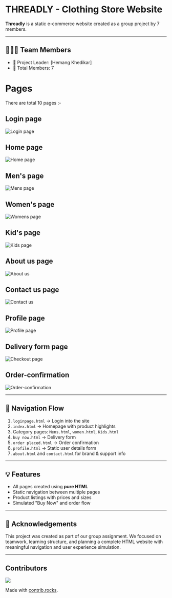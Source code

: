 # THREADLY - Clothing Store Website
**Threadly** is a static e-commerce website created as a group project by 7 members.

---
## 🧑‍🤝‍🧑 Team Members

- 👤 Project Leader: [Hemang Khedikar]
- 👥 Total Members: 7

# Pages
There are total 10 pages :-
## Login page
![Login page](./IMG/Login-page.png)
## Home page
![Home page ](./IMG/Home-page.png)
## Men's page
![Mens page](./IMG/Mens-page.png)
## Women's page
![Womens page](./IMG/Womens-page.png)
## Kid's page
![Kids page](./IMG/Kids-page.png)
## About us page
![About us](./IMG/About-us.png)
## Contact us page
![Contact us](./IMG/Contact-page.png)
## Profile page
![Profile page](./IMG/Profile-page.png)
## Delivery form page
![Checkout page](./IMG/Delivery%20address.png)
## Order-confirmation
![Order-confirmation](./IMG/Order-confirmation.png)

---
## 🔗 Navigation Flow

1. `loginpage.html` → Login into the site  
2. `index.html` → Homepage with product highlights  
3. Category pages: `Mens.html`, `women.html`, `Kids.html`  
4. `buy now.html` → Delivery form  
5. `order placed.html` → Order confirmation  
6. `profile.html` → Static user details form  
7. `about.html` and `contact.html` for brand & support info
   
---   
## 💡 Features

- All pages created using **pure HTML**
- Static navigation between multiple pages
- Product listings with prices and sizes
- Simulated "Buy Now" and order flow
---
## 🙌 Acknowledgements

This project was created as part of our group assignment. We focused on teamwork, learning structure, and planning a complete HTML website with meaningful navigation and user experience simulation.

---
## Contributors
<a href="https://github.com/Hemangkhedikar/ICP13-HTML-GITHUB-PROJECT.1-THREADLY/graphs/contributors">
  <img src="https://contrib.rocks/image?repo=Hemangkhedikar/ICP13-HTML-GITHUB-PROJECT.1-THREADLY" />
</a>

Made with [contrib.rocks](https://contrib.rocks).